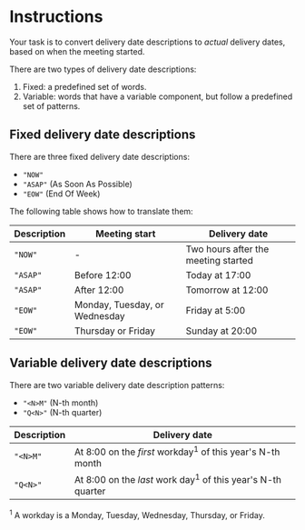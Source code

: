# Instructions

Your task is to convert delivery date descriptions to _actual_ delivery dates, based on when the meeting started.

There are two types of delivery date descriptions:

1. Fixed: a predefined set of words.
2. Variable: words that have a variable component, but follow a predefined set of patterns.

## Fixed delivery date descriptions

There are three fixed delivery date descriptions:

- `"NOW"`
- `"ASAP"` (As Soon As Possible)
- `"EOW"` (End Of Week)

The following table shows how to translate them:

| Description | Meeting start                | Delivery date                       |
| ----------- | ---------------------------- | ----------------------------------- |
| `"NOW"`     | -                            | Two hours after the meeting started |
| `"ASAP"`    | Before 12:00                 | Today at 17:00                      |
| `"ASAP"`    | After 12:00                  | Tomorrow at 12:00                   |
| `"EOW"`     | Monday, Tuesday, or Wednesday | Friday at 5:00                      |
| `"EOW"`     | Thursday or Friday           | Sunday at 20:00                     |

## Variable delivery date descriptions

There are two variable delivery date description patterns:

- `"<N>M"` (N-th month)
- `"Q<N>"` (N-th quarter)

| Description | Delivery date                                                          |
| ----------- | ---------------------------------------------------------------------- |
| `"<N>M"`    | At 8:00 on the _first_ workday<sup>1</sup> of this year's N-th month  |
| `"Q<N>"`    | At 8:00 on the _last_ work day<sup>1</sup> of this year's N-th quarter |

<sup>1</sup> A workday is a Monday, Tuesday, Wednesday, Thursday, or Friday.
